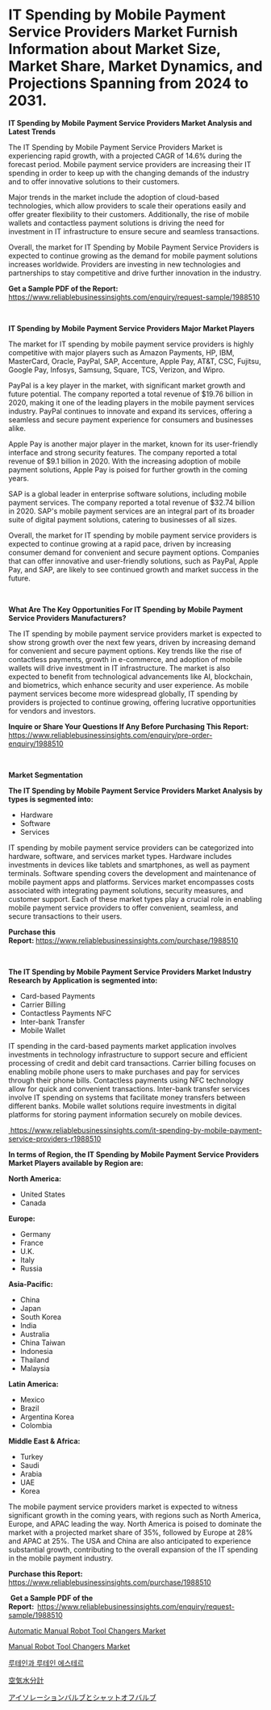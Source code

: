 <p><h1>IT Spending by Mobile Payment Service Providers Market Furnish Information about Market Size, Market Share, Market Dynamics, and Projections Spanning from 2024 to 2031.</h1></p><p><strong>IT Spending by Mobile Payment Service Providers Market Analysis and Latest Trends</strong></p>
<p><p>The IT Spending by Mobile Payment Service Providers Market is experiencing rapid growth, with a projected CAGR of 14.6% during the forecast period. Mobile payment service providers are increasing their IT spending in order to keep up with the changing demands of the industry and to offer innovative solutions to their customers. </p><p>Major trends in the market include the adoption of cloud-based technologies, which allow providers to scale their operations easily and offer greater flexibility to their customers. Additionally, the rise of mobile wallets and contactless payment solutions is driving the need for investment in IT infrastructure to ensure secure and seamless transactions.</p><p>Overall, the market for IT Spending by Mobile Payment Service Providers is expected to continue growing as the demand for mobile payment solutions increases worldwide. Providers are investing in new technologies and partnerships to stay competitive and drive further innovation in the industry.</p></p>
<p><strong>Get a Sample PDF of the Report:&nbsp;</strong> <a href="https://www.reliablebusinessinsights.com/enquiry/request-sample/1988510">https://www.reliablebusinessinsights.com/enquiry/request-sample/1988510</a></p>
<p>&nbsp;</p>
<p><strong>IT Spending by Mobile Payment Service Providers Major Market Players</strong></p>
<p><p>The market for IT spending by mobile payment service providers is highly competitive with major players such as Amazon Payments, HP, IBM, MasterCard, Oracle, PayPal, SAP, Accenture, Apple Pay, AT&T, CSC, Fujitsu, Google Pay, Infosys, Samsung, Square, TCS, Verizon, and Wipro.</p><p>PayPal is a key player in the market, with significant market growth and future potential. The company reported a total revenue of $19.76 billion in 2020, making it one of the leading players in the mobile payment services industry. PayPal continues to innovate and expand its services, offering a seamless and secure payment experience for consumers and businesses alike.</p><p>Apple Pay is another major player in the market, known for its user-friendly interface and strong security features. The company reported a total revenue of $9.1 billion in 2020. With the increasing adoption of mobile payment solutions, Apple Pay is poised for further growth in the coming years.</p><p>SAP is a global leader in enterprise software solutions, including mobile payment services. The company reported a total revenue of $32.74 billion in 2020. SAP's mobile payment services are an integral part of its broader suite of digital payment solutions, catering to businesses of all sizes.</p><p>Overall, the market for IT spending by mobile payment service providers is expected to continue growing at a rapid pace, driven by increasing consumer demand for convenient and secure payment options. Companies that can offer innovative and user-friendly solutions, such as PayPal, Apple Pay, and SAP, are likely to see continued growth and market success in the future.</p></p>
<p>&nbsp;</p>
<p><strong>What Are The Key Opportunities For IT Spending by Mobile Payment Service Providers Manufacturers?</strong></p>
<p><p>The IT spending by mobile payment service providers market is expected to show strong growth over the next few years, driven by increasing demand for convenient and secure payment options. Key trends like the rise of contactless payments, growth in e-commerce, and adoption of mobile wallets will drive investment in IT infrastructure. The market is also expected to benefit from technological advancements like AI, blockchain, and biometrics, which enhance security and user experience. As mobile payment services become more widespread globally, IT spending by providers is projected to continue growing, offering lucrative opportunities for vendors and investors.</p></p>
<p><strong>Inquire or Share Your Questions If Any Before Purchasing This Report:</strong> <a href="https://www.reliablebusinessinsights.com/enquiry/pre-order-enquiry/1988510">https://www.reliablebusinessinsights.com/enquiry/pre-order-enquiry/1988510</a></p>
<p>&nbsp;</p>
<p><strong>Market Segmentation</strong></p>
<p><strong>The IT Spending by Mobile Payment Service Providers Market Analysis by types is segmented into:</strong></p>
<p><ul><li>Hardware</li><li>Software</li><li>Services</li></ul></p>
<p><p>IT spending by mobile payment service providers can be categorized into hardware, software, and services market types. Hardware includes investments in devices like tablets and smartphones, as well as payment terminals. Software spending covers the development and maintenance of mobile payment apps and platforms. Services market encompasses costs associated with integrating payment solutions, security measures, and customer support. Each of these market types play a crucial role in enabling mobile payment service providers to offer convenient, seamless, and secure transactions to their users.</p></p>
<p><strong>Purchase this Report:&nbsp;</strong><a href="https://www.reliablebusinessinsights.com/purchase/1988510">https://www.reliablebusinessinsights.com/purchase/1988510</a></p>
<p>&nbsp;</p>
<p><strong>The IT Spending by Mobile Payment Service Providers Market Industry Research by Application is segmented into:</strong></p>
<p><ul><li>Card-based Payments</li><li>Carrier Billing</li><li>Contactless Payments NFC</li><li>Inter-bank Transfer</li><li>Mobile Wallet</li></ul></p>
<p><p>IT spending in the card-based payments market application involves investments in technology infrastructure to support secure and efficient processing of credit and debit card transactions. Carrier billing focuses on enabling mobile phone users to make purchases and pay for services through their phone bills. Contactless payments using NFC technology allow for quick and convenient transactions. Inter-bank transfer services involve IT spending on systems that facilitate money transfers between different banks. Mobile wallet solutions require investments in digital platforms for storing payment information securely on mobile devices.</p></p>
<p><a href="https://www.reliablebusinessinsights.com/it-spending-by-mobile-payment-service-providers-r1988510">&nbsp;https://www.reliablebusinessinsights.com/it-spending-by-mobile-payment-service-providers-r1988510</a></p>
<p><strong>In terms of Region, the IT Spending by Mobile Payment Service Providers Market Players available by Region are:</strong></p>
<p>
    <p> <strong> North America: </strong>
        <ul>
            <li>United States</li>
            <li>Canada</li>
        </ul>
        </p> 
    <p> <strong> Europe: </strong>
        <ul>
            <li>Germany</li>
            <li>France</li>
            <li>U.K.</li>
            <li>Italy</li>
            <li>Russia</li>
        </ul>
        </p> 
    <p> <strong> Asia-Pacific: </strong>
        <ul>
            <li>China</li>
            <li>Japan</li>
            <li>South Korea</li>
            <li>India</li>
            <li>Australia</li>
            <li>China Taiwan</li>
            <li>Indonesia</li>
            <li>Thailand</li>
            <li>Malaysia</li>
        </ul>
        </p> 
    <p> <strong> Latin America: </strong>
        <ul>
            <li>Mexico</li>
            <li>Brazil</li>
            <li>Argentina Korea</li>
            <li>Colombia</li>
        </ul>
        </p> 
    <p> <strong> Middle East & Africa: </strong>
        <ul>
            <li>Turkey</li>
            <li>Saudi</li>
            <li>Arabia</li>
            <li>UAE</li>
            <li>Korea</li>
        </ul>
    </p>
    </p>
<p><p>The mobile payment service providers market is expected to witness significant growth in the coming years, with regions such as North America, Europe, and APAC leading the way. North America is poised to dominate the market with a projected market share of 35%, followed by Europe at 28% and APAC at 25%. The USA and China are also anticipated to experience substantial growth, contributing to the overall expansion of the IT spending in the mobile payment industry.</p></p>
<p><strong>Purchase this Report: </strong><a href="https://www.reliablebusinessinsights.com/purchase/1988510">https://www.reliablebusinessinsights.com/purchase/1988510</a></p>
<p>&nbsp;<strong>Get a Sample PDF of the Report:&nbsp;&nbsp;</strong><a href="https://www.reliablebusinessinsights.com/enquiry/request-sample/1988510">https://www.reliablebusinessinsights.com/enquiry/request-sample/1988510</a></p>
<p><strong></strong></p>
<p><p><a href="https://github.com/kulaberyasin52/Market-Research-Report-List-1/blob/main/automatic-manual-robot-tool-changers-market.md">Automatic Manual Robot Tool Changers Market</a></p><p><a href="https://github.com/emnqcawl19/Market-Research-Report-List-1/blob/main/manual-robot-tool-changers-market.md">Manual Robot Tool Changers Market</a></p><p><a href="https://github.com/vsr06p4p49/Market-Research-Report-List-2/blob/main/2393497122215.md">루테인과 루테인 에스테르</a></p><p><a href="https://github.com/reliezer65/Market-Research-Report-List-1/blob/main/6311130116202.md">空気水分計</a></p><p><a href="https://github.com/tanyaali3/Market-Research-Report-List-1/blob/main/7816803116203.md">アイソレーションバルブとシャットオフバルブ</a></p></p>